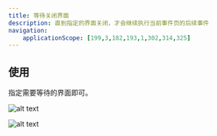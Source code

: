 ```yaml
---
title: 等待关闭界面
description: 直到指定的界面关闭，才会继续执行当前事件页的后续事件
navigation:
    applicationScope: [199,3,182,193,1,302,314,325]
---
```


## 使用

指定需要等待的界面即可。

![alt text](https://cdn.gcw.wiki/gcw/image/zh_hans/commands/interface/waitinterfaceclose/image.png)

![alt text](https://cdn.gcw.wiki/gcw/image/zh_hans/commands/interface/waitinterfaceclose/image-1.png)
